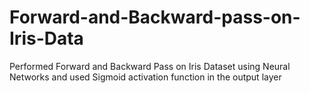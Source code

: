 # Forward-and-Backward-pass-on-Iris-Data 

Performed Forward and Backward Pass on Iris Dataset using Neural Networks and used Sigmoid activation function in the output layer
